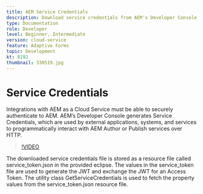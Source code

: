 ```yaml
---
title: AEM Service Credentials
description: Download service credentials from AEM's Developer Console.
type: Documentation
role: Developer
level: Beginner, Intermediate
version: cloud-service
feature: Adaptive Forms
topic: Development
kt: 8192
thumbnail: 330519.jpg
---
```


# Service Credentials

Integrations with AEM as a Cloud Service must be able to securely authenticate to AEM. AEM’s Developer Console generates Service Credentials, which are used by external applications, systems, and services to programmatically interact with AEM Author or Publish services over HTTP.

>[!VIDEO](https://video.tv.adobe.com/v/330519/?quality=12&learn=on)

The downloaded service credentials file is stored as a resource file called  service_token.json in the provided eclipse. The values in the service_token file are used to generate the JWT and exchange the JWT for an Access Token. The utility class GetServiceCredentials is used to fetch the property values from the service_token.json resource file. 
